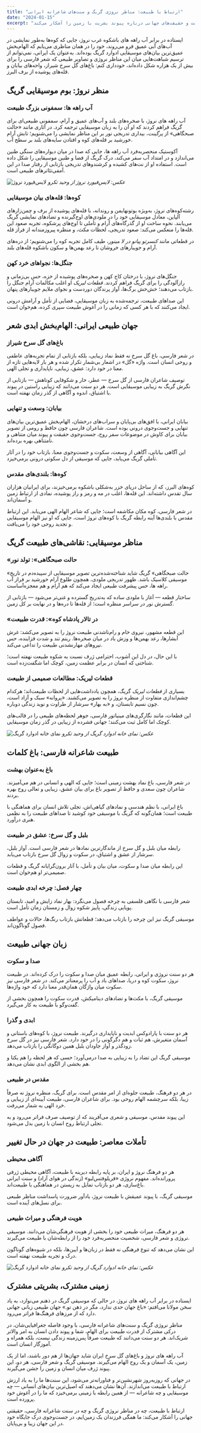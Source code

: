```yaml
---
title: "ارتباط با طبیعت: مناظر نروژی گریگ و سنت‌های شاعرانه ایرانی"
date: "2024-01-15"
excerpt: "کاوش در چگونگی ارتباط عمیق ادوارد گریگ با طبیعت نروژ که آینه رابطه عمیق شاعران ایرانی با جهان طبیعی‌شان است و حقیقت‌های جهانی درباره پیوند بشریت با زمین را آشکار می‌کند."
---
```


ایستاده در برابر آب راهه های باشکوه غرب نروژ، جایی که کوه‌ها به‌طور نمایشی در آب‌های آبی عمیق فرو می‌روند، خود را در همان مناظری می‌یابم که الهام‌بخش عمیق‌ترین بیان‌های موسیقایی ادوارد گریگ بوده‌اند. به‌عنوان یک ایرانی، نمی‌توانم از ترسیم شباهت‌هایی میان این مناظر نروژی و تصاویر طبیعی که شعر فارسی را برای بیش از یک هزاره شکل داده‌اند، خودداری کنم: باغ‌های گل سرخ شیراز، واحه‌های بیابان و قله‌های پوشیده از برف البرز.

## منظر نروژ: بوم موسیقایی گریگ

### آب راهه ها: سمفونی بزرگ طبیعت

آب راهه های نروژ، با صخره‌های بلند و آب‌های عمیق و آرام، سمفونی طبیعی‌ای برای گریگ فراهم کردند که او آن را به زبان موسیقایی ترجمه کرد. در آثاری مانند «حالت صبحگاهی» از *پرگینت*، بیداری تدریجی نور بر این مناظر نمایشی را می‌شنویم؛ تابش آرام خورشید بر قله‌های کوه و افتادن سایه‌های بلند بر سطح آب.

آکوستیک منحصربه‌فرد آب راهه ها، جایی که صدا در میان دیواره‌های سنگی طنین می‌اندازد و در امتداد آب سفر می‌کند، درک گریگ از فضا و طنین موسیقایی را شکل داده است. استفاده او از نت‌های کشیده و کرشندوهای تدریجی بازتابی از رفتار صدا در این آمفی‌تئاترهای طبیعی است.

![لایس‌فیورد نروژ](/images/goysa-gard-lysefjord-norway-hotel-lysefjord-vahidtakro-com-1.webp)
_عکس: لایس‌فیورد نروژ از وحید تکرو_

### کوه‌ها: قله‌های بیان موسیقایی

رشته‌کوه‌های نروژ، به‌ویژه یوتونهایمن و روندانه، با قله‌های پوشیده از برف و چمن‌زارهای آلپاین، معادل موسیقایی خود را در ملودی‌های اوج‌گیرنده و تضادهای نمایشی گریگ می‌یابند. نحوه ساخت او از گذرگاه‌های آرام و تأملی تا اوج‌های پرشکوه، تجربه صعود این قله‌ها را منعکس می‌کند: صعود تدریجی، لحظات مکث، و منظره پیروزمندانه از فراز قله.

در قطعاتی مانند *کنسرتو پیانو در لا مینور*، طیف کامل تجربه کوه را می‌شنویم؛ از دره‌های آرام و جویبارهای خروشان تا رعد بهمن‌ها و سکون باشکوه قله‌های بلند.

### جنگل‌ها: نجواهای خرد کهن

جنگل‌های نروژ، با درختان کاج کهن و صخره‌های پوشیده از خزه، حس بی‌زمانی و رازآلودگی را برای گریگ فراهم کردند. *قطعات لیریک* او اغلب مکالمات آرام جنگل را بازتاب می‌دهند؛ خش‌خش برگ‌ها، آواز پرندگان دوردست و نجوای ملایم جویبارهای پنهان.

این صداهای طبیعت، ترجمه‌شده به زبان موسیقایی، فضایی از تأمل و آرامش درونی ایجاد می‌کنند که با هر کسی که زمانی را در آغوش طبیعت سپری کرده، هم‌خوان است.

## جهان طبیعی ایرانی: الهام‌بخش ابدی شعر

### باغ‌های گل سرخ شیراز

در شعر فارسی، باغ گل سرخ نه فقط نماد زیبایی، بلکه بازتابی از تمام تجربه‌های عاطفی و روحی انسان است. واژه «گل» در اشعار بی‌شمار تکرار شده و هر بار لایه‌هایی تازه از معنا در خود دارد: عشق، زیبایی، ناپایداری و تجلی الهی.

توصیف شاعران فارسی از گل سرخ — عطر، خار و شکوفایی کوتاهش — بازتابی از نگرش گریگ به زیبایی موسیقایی است. هر دو سنت می‌دانند که زیبایی راستین در پیوند با اشتیاق، اندوه و آگاهی از گذر زمان نهفته است.

### بیابان: وسعت و تنهایی

بیابان ایرانی، با افق‌های بی‌پایان و سراب‌های درخشان، الهام‌بخش عمیق‌ترین بیان‌های تنهایی و جست‌وجوی درونی بوده است. شاعران فارسی چون حافظ و رومی از تصویر بیابان برای کاوش در موضوعات سفر روح، جست‌وجوی حقیقت و پیوند میان متناهی و نامتناهی بهره برده‌اند.

این آگاهی بیابانی، آگاهی از وسعت، سکوت و جست‌وجوی معنا، بازتاب خود را در آثار تأملی گریگ می‌یابد، جایی که موسیقی از دل سکوتی درونی برمی‌خیزد.

### کوه‌ها: بلندی‌های مقدس

کوه‌های البرز، که از ساحل دریای خزر به‌شکلی باشکوه برمی‌خیزند، برای ایرانیان هزاران سال تقدس داشته‌اند. این قله‌ها، اغلب در مه و رمز و راز پوشیده، نمادی از ارتباط زمین و آسمان‌اند.

در شعر فارسی، کوه مکان مکاشفه است؛ جایی که شاعر الهام الهی می‌یابد. این ارتباط مقدس با بلندی‌ها آینه رابطه گریگ با کوه‌های نروژ است، جایی که او نیز الهام موسیقایی و تجدید روحی خود را می‌یافت.

## مناظر موسیقایی: نقاشی‌های طبیعت گریگ

### «حالت صبحگاهی»: تولد نور

«حالت صبحگاهی» گریگ شاید شناخته‌شده‌ترین تصویر موسیقایی از سپیده‌دم در تاریخ موسیقی کلاسیک باشد. ظهور تدریجی ملودی، همچون طلوع آرام خورشید بر فراز آب راهه ها، حس پیشرفت طبیعی ایجاد می‌کند که هم آرام و هم معجزه‌آساست.

ساختار قطعه — آغاز با ملودی ساده که به‌تدریج گسترده و غنی‌تر می‌شود — بازتابی از گسترش نور در سراسر منظره است؛ از قله‌ها تا دره‌ها و در نهایت بر کل زمین.

### «در تالار پادشاه کوه»: قدرت طبیعت

این قطعه مشهور، نیروی خام و رام‌ناشدنی طبیعت نروژ را به تصویر می‌کشد: غرش آبشارها، رعد بهمن‌ها و وزش باد در میان صخره‌ها. ریتم تند و شدت فزاینده، حس نیروهای مهارنشدنی طبیعت را تداعی می‌کند.

با این حال، در دل این آشوب، احترامی ژرف نسبت به شکوه طبیعت نهفته است؛ شناختی که انسان در برابر عظمت زمین، کوچک اما شگفت‌زده است.

### قطعات لیریک: مطالعات صمیمی از طبیعت

بسیاری از *قطعات لیریک* گریگ، همچون یادداشت‌هایی از لحظات طبیعت‌اند؛ هرکدام چشم‌اندازی متفاوت از منظره نروژ را به تصویر می‌کشند. «پروانه» سبک و آزاد است، چون نسیم تابستان، و «به بهار» سرشار از طراوت و نوید زندگی دوباره.

این قطعات، مانند نگارگری‌های مینیاتور فارسی، جوهر لحظه‌های طبیعی را در قالب‌های کوچک اما کامل ثبت می‌کنند؛ جهانی فشرده از زیبایی در گذر زمان موسیقایی.

![نمای خانه ادوارد گریگ](/images/grieg-house-view-vahidtakro.jpg)
_عکس: نمای خانه ادوارد گریگ از وحید تکرو_

## طبیعت شاعرانه فارسی: باغ کلمات

### باغ به‌عنوان بهشت

در شعر فارسی، باغ نماد بهشت زمینی است؛ جایی که الهی و انسانی در هم می‌آمیزند. شاعران چون سعدی و حافظ از تصویر باغ برای بیان عشق، زیبایی و تعالی روح بهره بردند.

باغ ایرانی، با نظم هندسی و نمادهای گیاهی‌اش، تجلی تلاش انسان برای هماهنگی با طبیعت است؛ همان‌گونه که گریگ با موسیقی خود کوشید تا صداهای طبیعت را به نظمی هنری درآورد.

### بلبل و گل سرخ: عشق در طبیعت

رابطه میان بلبل و گل سرخ از ماندگارترین نمادها در شعر فارسی است. آواز بلبل، سرشار از عشق و اشتیاق، در سکوت و زوال گل سرخ بازتاب می‌یابد.

این رابطه میان صدا و سکوت، میان بیان و تأمل، با آثار برون‌گرایانه گریگ و قطعات صمیمی‌تر او هم‌خوان است.

### چهار فصل: چرخه ابدی طبیعت

شعر فارسی با نگاهی فلسفی به چرخه فصول می‌نگرد: بهار نماد زایش و امید، تابستان پویایی زندگی، پاییز شکوه زوال و زمستان زمان تأمل است.

موسیقی گریگ نیز این چرخه را بازتاب می‌دهد؛ قطعاتش بازتاب رنگ‌ها، حالات و عواطف فصول گوناگون‌اند.

## زبان جهانی طبیعت

### صدا و سکوت

هر دو سنت نروژی و ایرانی، رابطه عمیق میان صدا و سکوت را درک کرده‌اند. در طبیعت نروژ، سکوت کوه و دریا، صداهای باد و آب را پرمعناتر می‌کند. در شعر فارسی نیز سکوت میان واژگان همان‌قدر معنا دارد که خود واژه‌ها.

موسیقی گریگ، با مکث‌ها و تضادهای دینامیکش، قدرت سکوت را همچون بخشی از گفت‌وگو با طبیعت به کار می‌گیرد.

### ابدی و گذرا

هر دو سنت با پارادوکس ابدیت و ناپایداری درگیرند. طبیعت نروژ، با کوه‌های باستانی و آسمان متغیرش، هم ثبات و هم دگرگونی را در خود دارد. شعر فارسی نیز در گل سرخ زودگذر و آواز جاودان بلبل همین دوگانگی را بازتاب می‌دهد.

موسیقی گریگ این تضاد را به زیبایی به صدا درمی‌آورد؛ حسی که هر لحظه را هم یکتا و هم بخشی از الگوی ابدی نشان می‌دهد.

### مقدس در طبیعی

در هر دو فرهنگ، طبیعت جلوه‌ای از امر مقدس است. برای گریگ، منظره نروژ نه صرفاً زیبا، بلکه سرچشمه الهام روحی بود. برای شاعران فارسی، طبیعت آیینه‌ای از زیبایی و خرد الهی به شمار می‌رفت.

این پیوند مقدس، موسیقی و شعری می‌آفریند که از توصیف صرف فراتر می‌رود و به تجلی ارتباط روح انسان با زمین بدل می‌شود.

## تأملات معاصر: طبیعت در جهان در حال تغییر

### آگاهی محیطی

هر دو فرهنگ نروژ و ایران، بر پایه رابطه دیرینه با طبیعت، آگاهی محیطی ژرفی پرورانده‌اند. مفهوم نروژی «فریلوفتس‌لیو» (زندگی در هوای آزاد) و سنت ایرانی باغ‌سازی، هر دو بازتاب تمایل به زیستن در هماهنگی با طبیعت‌اند.

موسیقی گریگ، با پیوند عمیقش با طبیعت نروژ، یادآور ضرورت پاسداشت مناظر طبیعی برای نسل‌های آینده است.

### هویت فرهنگی و میراث طبیعی

هر دو فرهنگ، میراث طبیعی خود را بخشی از هویت فرهنگی‌شان می‌دانند. موسیقی نروژی و شعر فارسی، شخصیت منحصربه‌فرد خود را از رابطه‌شان با طبیعت می‌گیرند.

این نشان می‌دهد که تنوع فرهنگی نه فقط در زبان‌ها و آیین‌ها، بلکه در شیوه‌های گوناگون درک و تجربه طبیعت نهفته است.

![نمای خانه ادوارد گریگ](/images/grieg-house-view-vahidtakro-2.jpg)
_عکس: نمای خانه ادوارد گریگ از وحید تکرو_

## زمینی مشترک، بشریتی مشترک

ایستاده در برابر آب راهه های نروژ، در حالی که موسیقی گریگ در ذهنم می‌نوازد، به یاد سخن مولانا می‌افتم: «باغ جهان حدی ندارد، مگر در ذهن تو.» جهان طبیعی زبانی جهانی دارد که از مرزهای فرهنگ‌ها فراتر می‌رود.

مناظر نروژی گریگ و سنت‌های شاعرانه فارسی، با وجود فاصله جغرافیایی‌شان، در درکی مشترک از قدرت طبیعت برای الهام، شفا و پیوند دادن انسان به امر والاتر شریک‌اند. هر دو سنت می‌دانند که طبیعت صرفاً پس‌زمینه زندگی نیست، بلکه همراه و آموزگار انسان است.

آب راهه های نروژ و باغ‌های گل سرخ ایران شاید جهان‌ها از هم دور باشند، اما از یک زمین، یک آسمان و یک روح الهام می‌گیرند. موسیقی گریگ و شعر فارسی، هر دو، این پیوند ژرف میان انسان و زمین را جشن می‌گیرند.

در جهانی که روزبه‌روز شهرنشین‌تر و فناورانه‌تر می‌شود، این سنت‌ها ما را به یاد ارزش ارتباط با طبیعت می‌اندازند. آن‌ها نشان می‌دهند که اصیل‌ترین بیان‌های انسانی — چه موسیقایی و چه شاعرانه — از همین رابطه با زمینی برمی‌خیزد که ما را در آغوش خود پرورده است.

ارتباط با طبیعت، چه در مناظر نروژی گریگ و چه در سنت شاعرانه فارسی، حقیقتی جهانی را آشکار می‌کند: ما همگی فرزندان یک زمین‌ایم، در جست‌وجوی درک جایگاه خود در این جهان زیبا و بی‌پایان.
